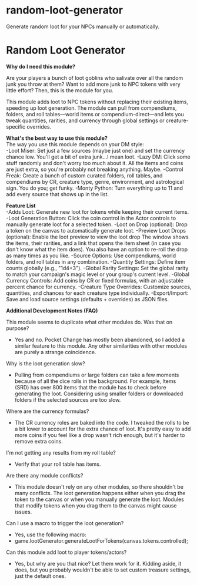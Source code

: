 # random-loot-generator
Generate random loot for your NPCs manually or automatically.




Random Loot Generator  
=======

**Why do I need this module?**  

Are your players a bunch of loot goblins who salivate over all the random junk you throw at them? Want to add more junk to NPC tokens with very little effort? Then, this is the module for you.  

This module adds loot to NPC tokens without replacing their existing items, speeding up loot generation. The module can pull from compendiums, folders, and roll tables—world items or compendium-direct—and lets you tweak quantities, rarities, and currency through global settings or creature-specific overrides.   

**What's the best way to use this module?**  
The way you use this module depends on your DM style:  
-Loot Miser: Set just a few sources (maybe just one) and set the currency chance low. You'll get a bit of extra junk…I mean loot.
-Lazy DM: Click some stuff randomly and don't worry too much about it. All the items and coins are just extra, so you're probably not breaking anything. Maybe.
-Control Freak: Create a bunch of custom curated folders, roll tables, and compendiums by CR, creature type, genre, environment, and astrological sign. You do you; get funky.
-Monty Python: Turn everything up to 11 and add every source that shows up in the list.

**Feature List**  
-Adds Loot: Generate new loot for tokens while keeping their current items.
-Loot Generation Button: Click the coin control in the Actor controls to manually generate loot for a selected token.
-Loot on Drop (optional): Drop a token on the canvas to automatically generate loot.
-Preview Loot Drops (optional): Enable the loot preview to view the loot drop The window shows the items, their rarities, and a link that opens the item sheet (in case you don't know what the item does). You also have an option to re-roll the drop as many times as you like.
-Source Options: Use compendiums, world folders, and roll tables in any combination.
-Quantity Settings: Define item counts globally (e.g., "1d4+3").
-Global Rarity Settings: Set the global rarity to match your campaign's magic level or your group's current level. 
-Global Currency Controls: Add coins by CR or fixed formulas, with an adjustable percent chance for currency.
-Creature Type Overrides: Customize sources, quantities, and chances for each creature type individually.
-Export/Import: Save and load source settings (defaults + overrides) as JSON files.


**Additional Development Notes (FAQ)**

This module seems to duplicate what other modules do. Was that on purpose?
- Yes and no. Pocket Change has mostly been abandoned, so I added a similar feature to this module. Any other similarities with other modules are purely a strange coincidence.

Why is the loot generation slow?
- Pulling from compendiums or large folders can take a few moments because of all the dice rolls in the background. For example, Items (SRD) has over 800 items that the module has to check before generating the loot. Considering using smaller folders or downloaded folders if the selected sources are too slow. 

Where are the currency formulas?
- The CR currency roles are baked into the code. I tweaked the rolls to be a bit lower to account for the extra chance of loot. It's pretty easy to add more coins if you feel like a drop wasn't rich enough, but it's harder to remove extra coins. 

I'm not getting any results from my roll table?
- Verify that your roll table has items.

Are there any module conflicts?
- This module doesn't rely on any other modules, so there shouldn't be many conflicts. The loot generation happens either when you drag the token to the canvas or when you manually generate the loot. Modules that modify tokens when you drag them to the canvas might cause issues.

Can I use a macro to trigger the loot generation?
- Yes, use the following macro:
- game.lootGenerator.generateLootForTokens(canvas.tokens.controlled);

Can this module add loot to player tokens/actors?
- Yes, but why are you that nice? Let them work for it. Kidding aside, it does, but you probably wouldn't be able to set custom treasure settings, just the default ones. 



